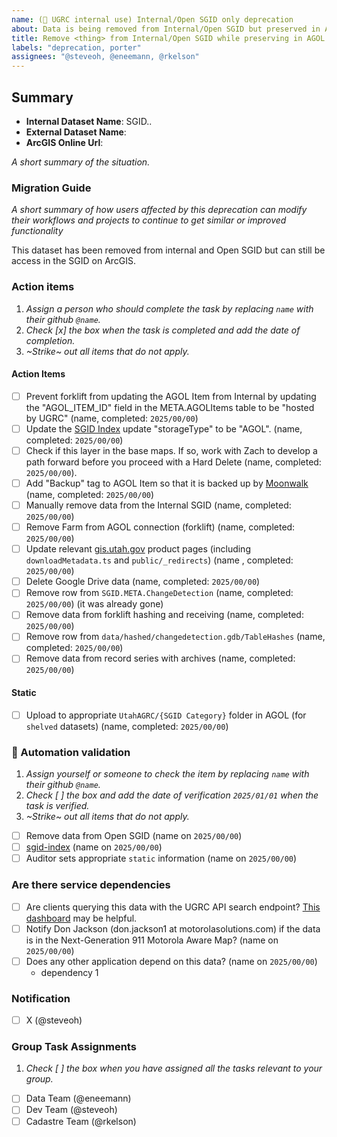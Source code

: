 ```yaml
---
name: (🔐 UGRC internal use) Internal/Open SGID only deprecation
about: Data is being removed from Internal/Open SGID but preserved in AGOL.
title: Remove <thing> from Internal/Open SGID while preserving in AGOL
labels: "deprecation, porter"
assignees: "@steveoh, @eneemann, @rkelson"
---
```


## Summary

<!-- conductor = {"table":""} -->

- **Internal Dataset Name**: SGID.<category>.<dataset>
- **External Dataset Name**:
- **ArcGIS Online Url**:

_A short summary of the situation._

### Migration Guide

_A short summary of how users affected by this deprecation can modify their workflows and projects to continue to get similar or improved functionality_

<!-- this is here to help the writing juices flow. feel free to completely replace this or simply fill in the blanks -->

This dataset has been removed from internal and Open SGID but can still be access in the SGID on ArcGIS.

### Action items

1. _Assign a person who should complete the task by replacing `name` with their github `@name`._
1. _Check [x] the box when the task is completed and add the date of completion._
1. _~Strike~ out all items that do not apply._

#### Action Items

- [ ] Prevent forklift from updating the AGOL Item from Internal by updating the "AGOL_ITEM_ID" field in the META.AGOLItems table to be "hosted by UGRC" (name, completed: `2025/00/00`)
- [ ] Update the [SGID Index](https://docs.google.com/spreadsheets/d/11ASS7LnxgpnD0jN4utzklREgMf1pcvYjcXcIcESHweQ/edit#gid=1024261148) update "storageType" to be "AGOL". (name, completed: `2025/00/00`)
- [ ] Check if this layer in the base maps. If so, work with Zach to develop a path forward before you proceed with a Hard Delete (name, completed: `2025/00/00`).
- [ ] Add "Backup" tag to AGOL Item so that it is backed up by [Moonwalk](https://github.com/agrc/project-moonwalk) (name, completed: `2025/00/00`)
- [ ] Manually remove data from the Internal SGID (name, completed: `2025/00/00`)
- [ ] Remove Farm from AGOL connection (forklift) (name, completed: `2025/00/00`)
- [ ] Update relevant [gis.utah.gov](https://gis.utah.gov/products/sgid/categories/) product pages (including `downloadMetadata.ts` and `public/_redirects`) (name , completed: `2025/00/00`)
- [ ] Delete Google Drive data (name, completed: `2025/00/00`)
- [ ] Remove row from `SGID.META.ChangeDetection` (name, completed: `2025/00/00`) (it was already gone)
- [ ] Remove data from forklift hashing and receiving (name, completed: `2025/00/00`)
- [ ] Remove row from `data/hashed/changedetection.gdb/TableHashes` (name, completed: `2025/00/00`)
- [ ] Remove data from record series with archives (name, completed: `2025/00/00`)

#### Static

- [ ] Upload to appropriate `UtahAGRC/{SGID Category}` folder in AGOL (for `shelved` datasets) (name, completed: `2025/00/00`)

### :robot: Automation validation

1. _Assign yourself or someone to check the item by replacing `name` with their github `@name`._
1. _Check [ ] the box and add the date of verification `2025/01/01` when the task is verified._
1. _~Strike~ out all items that do not apply._

- [ ] Remove data from Open SGID (name on `2025/00/00`)
- [ ] [sgid-index](https://gis.utah.gov/products/sgid/sgid-index/) (name on `2025/00/00`)
- [ ] Auditor sets appropriate `static` information (name on `2025/00/00`)

### Are there service dependencies

- [ ] Are clients querying this data with the UGRC API search endpoint? [This dashboard](https://lookerstudio.google.com/reporting/fbfcf1d5-e9c2-4b8a-94ae-9529d5d0bbef/page/p_7k74ao7wjd) may be helpful.
- [ ] Notify Don Jackson (don.jackson1 at motorolasolutions.com) if the data is in the Next-Generation 911 Motorola Aware Map? (name on `2025/00/00`)
- [ ] Does any other application depend on this data? (name on `2025/00/00`)
  - dependency 1

### Notification

- [ ] X (@steveoh)

### Group Task Assignments

1. _Check [ ] the box when you have assigned all the tasks relevant to your group._

- [ ] Data Team (@eneemann)
- [ ] Dev Team (@steveoh)
- [ ] Cadastre Team (@rkelson)

